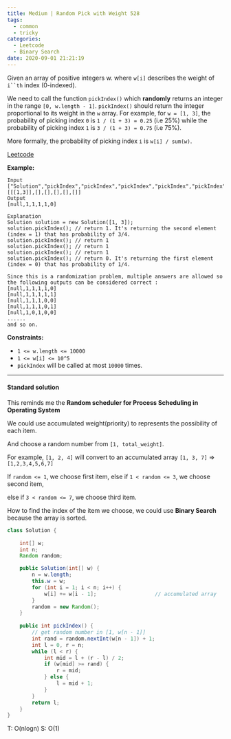 ```yaml
---
title: Medium | Random Pick with Weight 528
tags:
  - common
  - tricky
categories:
  - Leetcode
  - Binary Search
date: 2020-09-01 21:21:19
---
```


Given an array of positive integers w. where `w[i]` describes the weight of `i``th` index (0-indexed).

We need to call the function `pickIndex()` which **randomly** returns an integer in the range `[0, w.length - 1]`. `pickIndex()` should return the integer proportional to its weight in the `w` array. For example, for `w = [1, 3]`, the probability of picking index `0` is `1 / (1 + 3) = 0.25` (i.e 25%) while the probability of picking index `1` is `3 / (1 + 3) = 0.75` (i.e 75%).

More formally, the probability of picking index `i` is `w[i] / sum(w)`.

[Leetcode](https://leetcode.com/problems/random-pick-with-weight/)

<!--more-->

**Example:**

```
Input
["Solution","pickIndex","pickIndex","pickIndex","pickIndex","pickIndex"]
[[[1,3]],[],[],[],[],[]]
Output
[null,1,1,1,1,0]

Explanation
Solution solution = new Solution([1, 3]);
solution.pickIndex(); // return 1. It's returning the second element (index = 1) that has probability of 3/4.
solution.pickIndex(); // return 1
solution.pickIndex(); // return 1
solution.pickIndex(); // return 1
solution.pickIndex(); // return 0. It's returning the first element (index = 0) that has probability of 1/4.

Since this is a randomization problem, multiple answers are allowed so the following outputs can be considered correct :
[null,1,1,1,1,0]
[null,1,1,1,1,1]
[null,1,1,1,0,0]
[null,1,1,1,0,1]
[null,1,0,1,0,0]
......
and so on.
```

**Constraints:**

- `1 <= w.length <= 10000`
- `1 <= w[i] <= 10^5`
- `pickIndex` will be called at most `10000` times.

---

#### Standard solution  

This reminds me the **Random scheduler for Process Scheduling in Operating System**

We could use accumulated weight(priority) to represents the possibility of each item.

And choose a random number from `[1, total_weight]`.

For example, `[1, 2, 4]` will convert to an accumulated array `[1, 3, 7]` => `[1,2,3,4,5,6,7]`

If `random <= 1`, we choose first item, else if `1 < random <= 3`, we choose second item, 

else if `3 < random <= 7`, we choose third item.

How to find the index of the item we choose, we could use **Binary Search** because the array is sorted.

```java
class Solution {
    
    int[] w;
    int n;
    Random random;

    public Solution(int[] w) {
        n = w.length;
        this.w = w;
        for (int i = 1; i < n; i++) {
            w[i] += w[i - 1];					// accumulated array
        }
        random = new Random();
    }
    
    public int pickIndex() {
        // get random number in [1, w[n - 1]]
        int rand = random.nextInt(w[n - 1]) + 1;
        int l = 0, r = n;
        while (l < r) {
            int mid = l + (r - l) / 2;
            if (w[mid] >= rand) {
                r = mid;
            } else {
                l = mid + 1;
            }
        }
        return l;
    }
}
```

T: O(nlogn)			S: O(1)			

